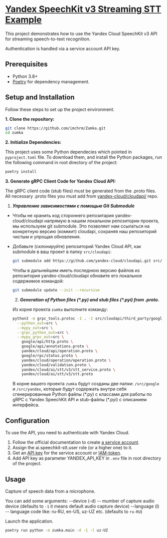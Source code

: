 # [Yandex SpeechKit v3 Streaming STT Example](https://yandex.cloud/ru/docs/speechkit/stt/api/streaming-examples-v3)
This project demonstrates how to use the Yandex Cloud SpeechKit v3 API for streaming speech-to-text recognition.

Authentication is handled via a service account API key.

## Prerequisites

- Python 3.8+
- [Poetry](https://python-poetry.org/) for dependency management.

## Setup and Installation

Follow these steps to set up the project environment.

**1. Clone the repository:**

```bash
git clone https://github.com/imchrm/Zumka.git
cd zumka
```

**2. Initialize Dependencies:**

This project uses some Python dependecies which pointed in `pyproject.toml` file. To download them, and install the Python packages, run the following command in root directory of the project:
```bash
poetry install
```

**3. Generate gRPC Client Code for Yandex Cloud API:**

The gRPC client code (stub files) must be generated from the .proto files. All necessary .proto files you must add from [yandex-cloud/cloudapi/](https://github.com/yandex-cloud/cloudapi.git) repo.

  1. ***Управление зависимостями с помощью Git Submodule***

* Чтобы не хранить код стороннего репозитария yandex-cloud/cloudapi напрямую в нашем локальном репозитории проекта, мы используем git submodule. Это позволяет нам ссылаться на конкретную версию (коммит) cloudapi, сохраняя наш репозиторий чистым и упрощая обновления.
* Добавьте (склонируйте) репозиторий Yandex Cloud API, как submodule в ваш проект в папку `src/cloudapi`:

  ```bash
  git submodule add https://github.com/yandex-cloud/cloudapi.git src/cloudapi
  ```

  Чтобы в дальнейшем иметь последнюю версию файлов из репозитория yandex-cloud/cloudapi обновите его локальное содержимое командой: 
  
  ```bash
  git submodule update --init --recursive
  ```

  2. ***Generation of Python files (\*.py) and stub files (\*.pyi) from .proto.***

  Из корня проекта `zumka` выполните команду:

  ```bash
  python3 -m grpc_tools.protoc -I . -I src/cloudapi/third_party/googleapis \
    --python_out=src \
    --mypy_out=src \
    --grpc_python_out=src \
    --mypy_grpc_out=src \
      google/api/http.proto \
      google/api/annotations.proto \
      yandex/cloud/api/operation.proto \
      google/rpc/status.proto \
      yandex/cloud/operation/operation.proto \
      yandex/cloud/validation.proto \
      yandex/cloud/ai/stt/v3/stt_service.proto \
      yandex/cloud/ai/stt/v3/stt.proto
  ```
  В корне вашего проекта `zumka` будут созданы две папки: `/src/google` и `/src/yandex`, которые будут содержать внутри себя сгенерированные Python файлы (\*.py) с классами для работы по gRPC с Yandex SpeechKit API и stub-файлы (\*.pyi) с описанием интерфейса.  

## Configuration

To use the API, you need to authenticate with Yandex Cloud.

1. Follow the official documentation to create [a service account](https://yandex.cloud/ru/docs/iam/operations/sa/create).
2. Assign the ai.speechkit-stt.user role (or a higher one) to it.
3. Get an [API key](https://yandex.cloud/ru/docs/iam/concepts/authorization/api-key) for the service account or [IAM-token](https://yandex.cloud/ru/docs/iam/concepts/authorization/iam-token).
4. Add API key as parameter YANDEX_API_KEY in `.env` file in root directory of the project.

## Usage

Capture of speech data from a microphone.

You can add some arguments:
--device (-d) -- mumber of capture audio device (defaults to `-1` it means default audio capture device)
--language (l) -- language code like: ru-RU, en-US, uz-UZ etc. (defaults to `ru-RU`)

Launch the application.
```bash
poetry run python -m zumka.main -d -1 -l uz-UZ
```
<!-- By default zumka.main is using constant `AUDIO_PATH = "assets/sound/speech_00.pcm"` for speech recognition. -->

